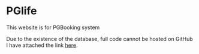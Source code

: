 # PGlife
This website is for PGBooking system

Due to the existence of the database, full code cannot be hosted on GitHub
I have attached the link [here](http://bookmypg.lovestoblog.com/).
